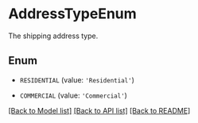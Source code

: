 # AddressTypeEnum

The shipping address type.

## Enum

* `RESIDENTIAL` (value: `'Residential'`)

* `COMMERCIAL` (value: `'Commercial'`)

[[Back to Model list]](../README.md#documentation-for-models) [[Back to API list]](../README.md#documentation-for-api-endpoints) [[Back to README]](../README.md)


